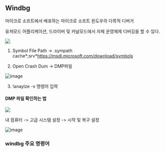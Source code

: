## Windbg 

마이크로 소프트에서 배포하는 마이크로 소프트 윈도우의 다목적 디버거

유져모드 어플리케이션, 드라이버 및 커널모드에서 자체 운영체제 디버깅을 할 수 있다.


<img src="https://user-images.githubusercontent.com/38831314/95414070-eac51c80-0967-11eb-9f4e-28f8f20c9bef.png">

1. Symbol File Path  -> .sympath cache*;srv*https://msdl.microsoft.com/download/symbols

2. Open Crash Dum -> DMP파일

![image](https://user-images.githubusercontent.com/38831314/120137215-c7a8ef00-c20e-11eb-9f94-7b7a3f015458.png)

3. !anaylze -v 명령어 입력

#### DMP 파일 확인하는 법

<img src ="https://user-images.githubusercontent.com/38831314/95414510-05e45c00-0969-11eb-8e4c-e3c8d65c313b.png">

내 컴퓨터 -> 고급 시스템 설정 -> 시작 및 복구 설정


![image](https://user-images.githubusercontent.com/38831314/120136329-0ccc2180-c20d-11eb-92e5-0f941c682733.png)




### windbg 주요 명령어
